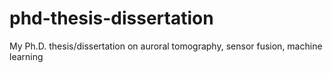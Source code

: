 # phd-thesis-dissertation
My Ph.D. thesis/dissertation on auroral tomography, sensor fusion, machine learning
